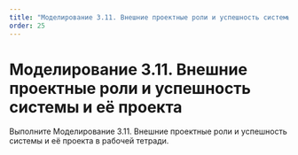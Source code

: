 ```yaml
---
title: "Моделирование 3.11. Внешние проектные роли и успешность системы и её проекта"
order: 25
---
```


# Моделирование 3.11. Внешние проектные роли и успешность системы и её проекта

Выполните Моделирование 3.11. Внешние проектные роли и успешность системы и её проекта в рабочей тетради.